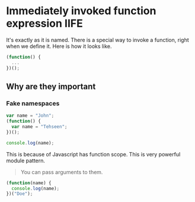# Immediately invoked function expression IIFE

It's exactly as it is named. There is a special way to invoke a function, right when we define it.
Here is how it looks like.

```js
(function() {
  ...
})();
```

## Why are they important

### Fake namespaces

```js
var name = "John";
(function() {
  var name = "Tehseen";
})();

console.log(name);
```

This is because of Javascript has function scope. This is very powerful module pattern.

> You can pass arguments to them.

```js
(function(name) {
  console.log(name);
})("Doe");
```
